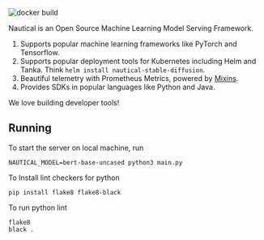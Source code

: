 ![docker build](https://github.com/nautical-io/nautical/actions/workflows/ci.yaml/badge.svg)


Nautical is an Open Source Machine Learning Model Serving Framework.

1. Supports popular machine learning frameworks like PyTorch and Tensorflow.
2. Supports popular deployment tools for Kubernetes including Helm and Tanka. Think `helm install nautical-stable-diffusion`.
3. Beautiful telemetry with Prometheus Metrics, powered by [Mixins](https://monitoring.mixins.dev/).
4. Provides SDKs in popular languages like Python and Java.

We love building developer tools!

## Running

To start the server on local machine, run

```
NAUTICAL_MODEL=bert-base-uncased python3 main.py
```

To Install lint checkers for python
```
pip install flake8 flake8-black
```

To run python lint
```
flake8
black .
```
